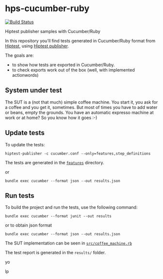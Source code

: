 # hps-cucumber-ruby
[![Build Status](https://travis-ci.org/hiptest/hps-cucumber-ruby.svg?branch=master)](https://travis-ci.org/hiptest/hps-cucumber-ruby)

Hiptest publisher samples with Cucumber/Ruby


In this repository you'll find tests generated in Cucumber/Ruby format from [Hiptest](https://hiptest.com), using [Hiptest publisher](https://github.com/hiptest/hiptest-publisher).

The goals are:

 * to show how tests are exported in Cucumber/Ruby.
 * to check exports work out of the box (well, with implemented actionwords)

System under test
------------------

The SUT is a (not that much) simple coffee machine. You start it, you ask for a coffee and you get it, sometimes. But most of times you have to add water or beans, empty the grounds. You have an automatic expresso machine at work or at home? So you know how it goes :-)

Update tests
-------------


To update the tests:

    hiptest-publisher -c cucumber.conf --only=features,step_definitions

The tests are generated in the [``features``](https://github.com/hiptest/hps-cucumber-ruby/tree/master/features) directory.

or 

    bundle exec cucumber --format json --out results.json

Run tests
---------


To build the project and run the tests, use the following command:

    bundle exec cucumber --format junit --out results

or to obtain json format

    bundle exec cucumber --format json --out results.json

The SUT implementation can be seen in [``src/coffee_machine.rb``](https://github.com/hiptest/hps-cucumber-ruby/blob/master/src/coffee_machine.rb)

The test report is generated in the ```results/``` folder.

yo


lp
